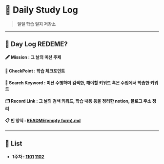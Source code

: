 # 📰 __Daily Study Log__
> __일일 학습 일지 저장소__
---
## 🤔 __Day Log REDEME?__
#### 🖋 __Mission__ : 그 날의 미션 주제
#### 📌 __CheckPoint__ : 학습 체크포인트
#### 🔖 __Search Keyword__ : 미션 수행하며 검색한, 해야할 키워드 혹은 수업에서 학습한 키워드
#### 🗂 __Record Link__ : 그 날의 검색 키워드, 학습 내용 등을 정리한 notion, 블로그 주소 정리
#### 📋 빈 양식 : [README(empty form).md](README(empty%20form).md)
---
## 📝 List
- #### 1주차 : [1101](log_1101/README.md) [1102](log_1102/README.md)